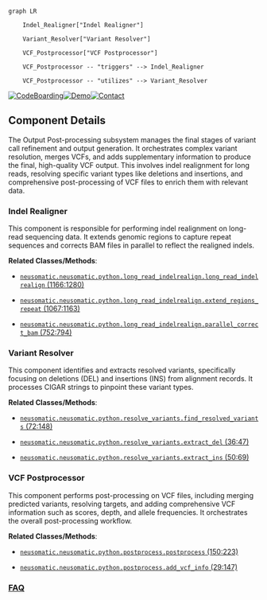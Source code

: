 ```mermaid

graph LR

    Indel_Realigner["Indel Realigner"]

    Variant_Resolver["Variant Resolver"]

    VCF_Postprocessor["VCF Postprocessor"]

    VCF_Postprocessor -- "triggers" --> Indel_Realigner

    VCF_Postprocessor -- "utilizes" --> Variant_Resolver

```

[![CodeBoarding](https://img.shields.io/badge/Generated%20by-CodeBoarding-9cf?style=flat-square)](https://github.com/CodeBoarding/GeneratedOnBoardings)[![Demo](https://img.shields.io/badge/Try%20our-Demo-blue?style=flat-square)](https://www.codeboarding.org/demo)[![Contact](https://img.shields.io/badge/Contact%20us%20-%20contact@codeboarding.org-lightgrey?style=flat-square)](mailto:contact@codeboarding.org)



## Component Details



The Output Post-processing subsystem manages the final stages of variant call refinement and output generation. It orchestrates complex variant resolution, merges VCFs, and adds supplementary information to produce the final, high-quality VCF output. This involves indel realignment for long reads, resolving specific variant types like deletions and insertions, and comprehensive post-processing of VCF files to enrich them with relevant data.



### Indel Realigner

This component is responsible for performing indel realignment on long-read sequencing data. It extends genomic regions to capture repeat sequences and corrects BAM files in parallel to reflect the realigned indels.





**Related Classes/Methods**:



- <a href="https://github.com/bioinform/neusomatic/blob/master/neusomatic/python/long_read_indelrealign.py#L1166-L1280" target="_blank" rel="noopener noreferrer">`neusomatic.neusomatic.python.long_read_indelrealign.long_read_indelrealign` (1166:1280)</a>

- <a href="https://github.com/bioinform/neusomatic/blob/master/neusomatic/python/long_read_indelrealign.py#L1067-L1163" target="_blank" rel="noopener noreferrer">`neusomatic.neusomatic.python.long_read_indelrealign.extend_regions_repeat` (1067:1163)</a>

- <a href="https://github.com/bioinform/neusomatic/blob/master/neusomatic/python/long_read_indelrealign.py#L752-L794" target="_blank" rel="noopener noreferrer">`neusomatic.neusomatic.python.long_read_indelrealign.parallel_correct_bam` (752:794)</a>





### Variant Resolver

This component identifies and extracts resolved variants, specifically focusing on deletions (DEL) and insertions (INS) from alignment records. It processes CIGAR strings to pinpoint these variant types.





**Related Classes/Methods**:



- <a href="https://github.com/bioinform/neusomatic/blob/master/neusomatic/python/resolve_variants.py#L72-L148" target="_blank" rel="noopener noreferrer">`neusomatic.neusomatic.python.resolve_variants.find_resolved_variants` (72:148)</a>

- <a href="https://github.com/bioinform/neusomatic/blob/master/neusomatic/python/resolve_variants.py#L36-L47" target="_blank" rel="noopener noreferrer">`neusomatic.neusomatic.python.resolve_variants.extract_del` (36:47)</a>

- <a href="https://github.com/bioinform/neusomatic/blob/master/neusomatic/python/resolve_variants.py#L50-L69" target="_blank" rel="noopener noreferrer">`neusomatic.neusomatic.python.resolve_variants.extract_ins` (50:69)</a>





### VCF Postprocessor

This component performs post-processing on VCF files, including merging predicted variants, resolving targets, and adding comprehensive VCF information such as scores, depth, and allele frequencies. It orchestrates the overall post-processing workflow.





**Related Classes/Methods**:



- <a href="https://github.com/bioinform/neusomatic/blob/master/neusomatic/python/postprocess.py#L150-L223" target="_blank" rel="noopener noreferrer">`neusomatic.neusomatic.python.postprocess.postprocess` (150:223)</a>

- <a href="https://github.com/bioinform/neusomatic/blob/master/neusomatic/python/postprocess.py#L29-L147" target="_blank" rel="noopener noreferrer">`neusomatic.neusomatic.python.postprocess.add_vcf_info` (29:147)</a>









### [FAQ](https://github.com/CodeBoarding/GeneratedOnBoardings/tree/main?tab=readme-ov-file#faq)